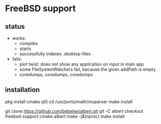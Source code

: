 # FreeBSD support

## status

- works:
  - compiles
  - starts
  - successfully indexes .desktop-files
- fails:
  - plot twist: does not show any application on input in main app
  - some FileSystemWatchers fail, because the given addPath is empty
  - coredumps, coredumps, coredumps

## installation

pkg install cmake qt5
cd /usr/ports/math/muparser
make install

git clone https://github.com/bebehei/albert.git
git -C albert checkout freebsd-support
cmake albert
make -j$(nproc)
make install
